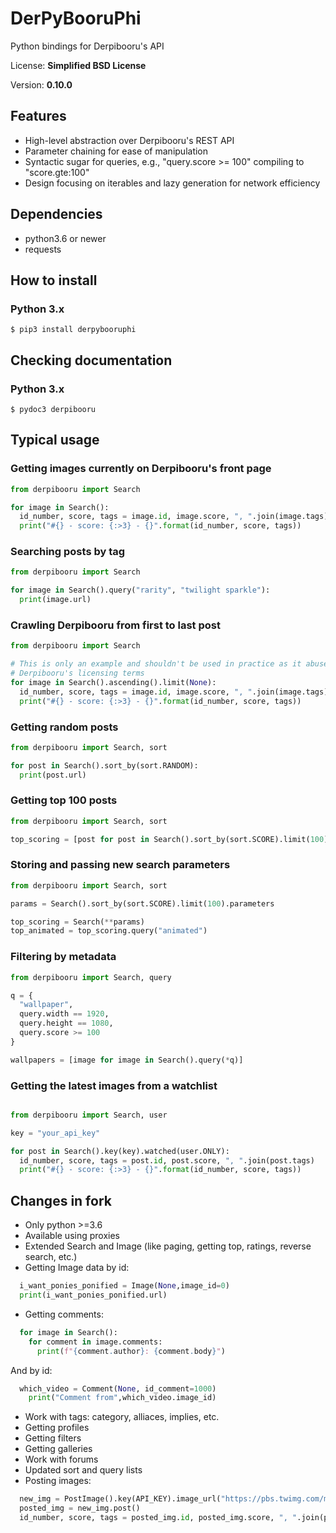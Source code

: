 # DerPyBooruPhi

Python bindings for Derpibooru's API

License: **Simplified BSD License**

Version: **0.10.0**

## Features

- High-level abstraction over Derpibooru's REST API
- Parameter chaining for ease of manipulation
- Syntactic sugar for queries, e.g., "query.score >= 100" compiling to "score.gte:100"
- Design focusing on iterables and lazy generation for network efficiency

## Dependencies

- python3.6 or newer
- requests

## How to install

### Python 3.x

    $ pip3 install derpybooruphi
 
## Checking documentation

### Python 3.x

    $ pydoc3 derpibooru

## Typical usage

### Getting images currently on Derpibooru's front page

```python
from derpibooru import Search

for image in Search():
  id_number, score, tags = image.id, image.score, ", ".join(image.tags)
  print("#{} - score: {:>3} - {}".format(id_number, score, tags))
```

### Searching posts by tag

```python
from derpibooru import Search

for image in Search().query("rarity", "twilight sparkle"):
  print(image.url)
```

### Crawling Derpibooru from first to last post

```python
from derpibooru import Search

# This is only an example and shouldn't be used in practice as it abuses
# Derpibooru's licensing terms
for image in Search().ascending().limit(None):
  id_number, score, tags = image.id, image.score, ", ".join(image.tags)
  print("#{} - score: {:>3} - {}".format(id_number, score, tags))
```

### Getting random posts

```python
from derpibooru import Search, sort

for post in Search().sort_by(sort.RANDOM):
  print(post.url)
```

### Getting top 100 posts
```python
from derpibooru import Search, sort

top_scoring = [post for post in Search().sort_by(sort.SCORE).limit(100)]
```

### Storing and passing new search parameters

```python
from derpibooru import Search, sort

params = Search().sort_by(sort.SCORE).limit(100).parameters

top_scoring = Search(**params)
top_animated = top_scoring.query("animated")
```

### Filtering by metadata

```python
from derpibooru import Search, query

q = {
  "wallpaper",
  query.width == 1920,
  query.height == 1080,
  query.score >= 100
}

wallpapers = [image for image in Search().query(*q)]
```
### Getting the latest images from a watchlist

```python

from derpibooru import Search, user

key = "your_api_key"

for post in Search().key(key).watched(user.ONLY):
  id_number, score, tags = post.id, post.score, ", ".join(post.tags)
  print("#{} - score: {:>3} - {}".format(id_number, score, tags))
```

## Changes in fork

- Only python >=3.6
- Available using proxies 
- Extended Search and Image (like paging, getting top, ratings, reverse search, etc.)
- Getting Image data by id:
```python
  i_want_ponies_ponified = Image(None,image_id=0)
  print(i_want_ponies_ponified.url)
```
- Getting comments:
```python
  for image in Search():
    for comment in image.comments:
      print(f"{comment.author}: {comment.body}")
```
  And by id:
```python
  which_video = Comment(None, id_comment=1000)
    print("Comment from",which_video.image_id)
```
- Work with tags: category, alliaces, implies, etc.
- Getting profiles
- Getting filters
- Getting galleries
- Work with forums
- Updated sort and query lists
- Posting images:
```python
  new_img = PostImage().key(API_KEY).image_url("https://pbs.twimg.com/media/EW4YtdmWAAEPaae.png:orig").description(description).tag_input("safe", "artist:dilarus", "ts", "pp").source_url("https://twitter.com/Dilarus/status/1255968549052583941")
  posted_img = new_img.post()
  id_number, score, tags = posted_img.id, posted_img.score, ", ".join(posted_img.tags)
```
